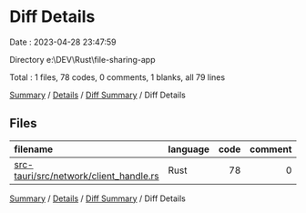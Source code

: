 # Diff Details

Date : 2023-04-28 23:47:59

Directory e:\\DEV\\Rust\\file-sharing-app

Total : 1 files,  78 codes, 0 comments, 1 blanks, all 79 lines

[Summary](results.md) / [Details](details.md) / [Diff Summary](diff.md) / Diff Details

## Files
| filename | language | code | comment | blank | total |
| :--- | :--- | ---: | ---: | ---: | ---: |
| [src-tauri/src/network/client_handle.rs](/src-tauri/src/network/client_handle.rs) | Rust | 78 | 0 | 1 | 79 |

[Summary](results.md) / [Details](details.md) / [Diff Summary](diff.md) / Diff Details